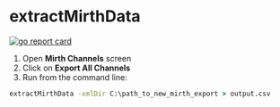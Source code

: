 # extractMirthData

[![go report card](https://goreportcard.com/badge/github.com/speedyhoon/extractMirthData)](https://goreportcard.com/report/github.com/speedyhoon/extractMirthData)

1. Open **Mirth Channels** screen
2. Click on **Export All Channels**
3. Run from the command line:
```bat
extractMirthData -xmlDir C:\path_to_new_mirth_export > output.csv
```